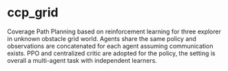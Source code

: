 # ccp_grid
Coverage Path Planning based on reinforcement learning for three explorer in unknown obstacle grid world.
Agents share the same policy and observations are concatenated for each agent assuming communication exists.
PPO and centralized critic are adopted for the policy, the setting is overall a multi-agent task with independent learners. 
